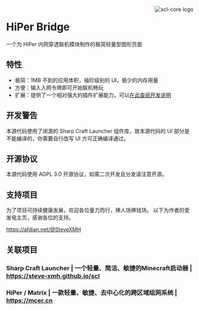 <img src="./assets/hiper-bridge-icon-x256.png" alt="scl-core logo" align="right">
<div align="left">
    <h1>HiPer Bridge</h1>
    <span>
        一个为 HiPer 内网穿透联机模块制作的极简轻量型图形页面
    </span>
</div>

## 特性

- 极简：1MB 不到的应用体积，袖珍级别的 UI，极少的内存用量
- 方便：输入入网令牌即可开始联机畅玩
- 扩展：提供了一个相对强大的插件扩展能力，可以[在此查阅开发说明](./PLUGIN.md)

## 开发警告

本源代码使用了闭源的 Sharp Craft Launcher 组件库，故本源代码的 UI 部分是不能编译的，你需要自行改写 UI 方可正确编译通过。

## 开源协议

本源代码使用 AGPL 3.0 开源协议，如需二次开发且分发请注意开源。


## 支持项目

为了项目可持续健康发展，欢迎各位量力而行，捧人场捧钱场。
以下为作者的爱发电主页，感谢各位的支持。

https://afdian.net/@SteveXMH

## 关联项目

### Sharp Craft Launcher | 一个轻量、简洁、敏捷的Minecraft启动器 | https://steve-xmh.github.io/scl
### HiPer / Matrix | 一款轻量、敏捷、去中心化的跨区域组网系统 |  https://mcer.cn

